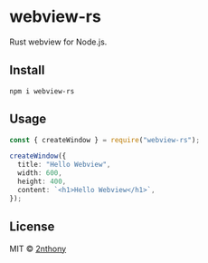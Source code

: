 # webview-rs

Rust webview for Node.js.

## Install

```console
npm i webview-rs
```

## Usage

```ts
const { createWindow } = require("webview-rs");

createWindow({
  title: "Hello Webview",
  width: 600,
  height: 400,
  content: `<h1>Hello Webview</h1>`,
});
```

## License

MIT © [2nthony](https://github.com/2nthony)
